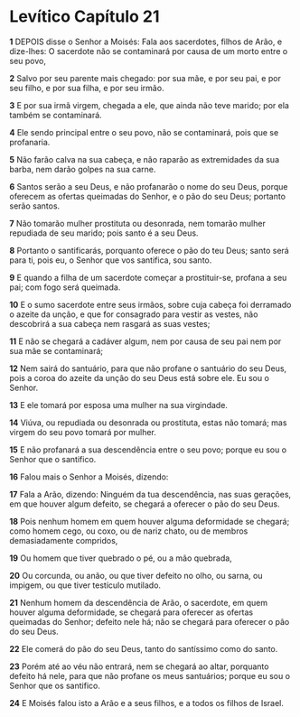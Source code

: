 # Levítico Capítulo 21

**1** 	DEPOIS disse o Senhor a Moisés: Fala aos sacerdotes, filhos de Arão, e dize-lhes: O sacerdote não se contaminará por causa de um morto entre o seu povo,

**2** 	Salvo por seu parente mais chegado: por sua mãe, e por seu pai, e por seu filho, e por sua filha, e por seu irmão.

**3** 	E por sua irmã virgem, chegada a ele, que ainda não teve marido; por ela também se contaminará.

**4** 	Ele sendo principal entre o seu povo, não se contaminará, pois que se profanaria.

**5** 	Não farão calva na sua cabeça, e não raparão as extremidades da sua barba, nem darão golpes na sua carne.

**6** 	Santos serão a seu Deus, e não profanarão o nome do seu Deus, porque oferecem as ofertas queimadas do Senhor, e o pão do seu Deus; portanto serão santos.

**7** 	Não tomarão mulher prostituta ou desonrada, nem tomarão mulher repudiada de seu marido; pois santo é a seu Deus.

**8** 	Portanto o santificarás, porquanto oferece o pão do teu Deus; santo será para ti, pois eu, o Senhor que vos santifica, sou santo.

**9** 	E quando a filha de um sacerdote começar a prostituir-se, profana a seu pai; com fogo será queimada.

**10** 	E o sumo sacerdote entre seus irmãos, sobre cuja cabeça foi derramado o azeite da unção, e que for consagrado para vestir as vestes, não descobrirá a sua cabeça nem rasgará as suas vestes;

**11** 	E não se chegará a cadáver algum, nem por causa de seu pai nem por sua mãe se contaminará;

**12** 	Nem sairá do santuário, para que não profane o santuário do seu Deus, pois a coroa do azeite da unção do seu Deus está sobre ele. Eu sou o Senhor.

**13** 	E ele tomará por esposa uma mulher na sua virgindade.

**14** 	Viúva, ou repudiada ou desonrada ou prostituta, estas não tomará; mas virgem do seu povo tomará por mulher.

**15** 	E não profanará a sua descendência entre o seu povo; porque eu sou o Senhor que o santifico.

**16** 	Falou mais o Senhor a Moisés, dizendo:

**17** 	Fala a Arão, dizendo: Ninguém da tua descendência, nas suas gerações, em que houver algum defeito, se chegará a oferecer o pão do seu Deus.

**18** 	Pois nenhum homem em quem houver alguma deformidade se chegará; como homem cego, ou coxo, ou de nariz chato, ou de membros demasiadamente compridos,

**19** 	Ou homem que tiver quebrado o pé, ou a mão quebrada,

**20** 	Ou corcunda, ou anão, ou que tiver defeito no olho, ou sarna, ou impigem, ou que tiver testículo mutilado.

**21** 	Nenhum homem da descendência de Arão, o sacerdote, em quem houver alguma deformidade, se chegará para oferecer as ofertas queimadas do Senhor; defeito nele há; não se chegará para oferecer o pão do seu Deus.

**22** 	Ele comerá do pão do seu Deus, tanto do santíssimo como do santo.

**23** 	Porém até ao véu não entrará, nem se chegará ao altar, porquanto defeito há nele, para que não profane os meus santuários; porque eu sou o Senhor que os santifico.

**24** 	E Moisés falou isto a Arão e a seus filhos, e a todos os filhos de Israel.


